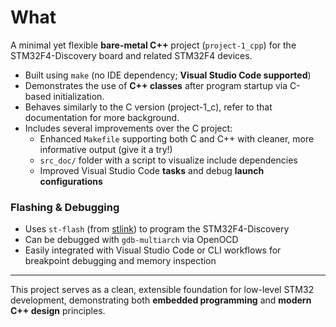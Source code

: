 # What
    
A minimal yet flexible **bare-metal C++** project (`project-1_cpp`) for the STM32F4-Discovery board and related STM32F4 devices.

-   Built using `make` (no IDE dependency; **Visual Studio Code supported**)
-   Demonstrates the use of **C++ classes** after program startup via C-based initialization.
-   Behaves similarly to the C version (project-1_c), refer to that documentation for more background.
-   Includes several improvements over the C project:
    - Enhanced `Makefile` supporting both C and C++ with cleaner, more informative output (give it a try!)
    - `src_doc/` folder with a script to visualize include dependencies
    - Improved Visual Studio Code **tasks** and debug **launch configurations**

### Flashing & Debugging

-   Uses `st-flash` (from [stlink](https://github.com/stlink-org/stlink)) to program the STM32F4-Discovery
-   Can be debugged with `gdb-multiarch` via OpenOCD
-   Easily integrated with Visual Studio Code or CLI workflows for breakpoint debugging and memory inspection

---

This project serves as a clean, extensible foundation for low-level STM32 development, demonstrating both **embedded programming** and **modern C++ design** principles.
